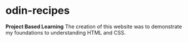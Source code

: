 # odin-recipes
**Project Based Learning**
The creation of this website was to demonstrate my foundations to understanding HTML and CSS. 
